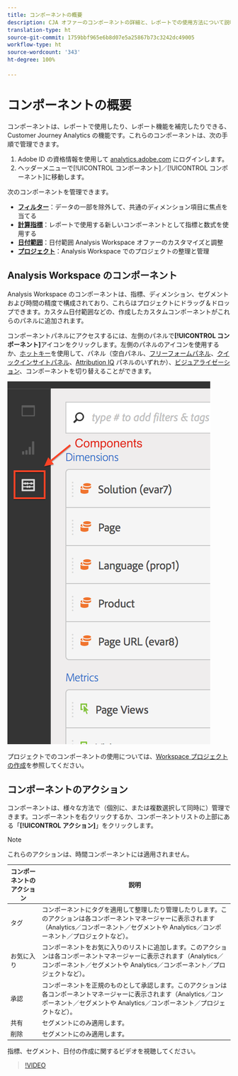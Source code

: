 ```yaml
---
title: コンポーネントの概要
description: CJA オファーのコンポーネントの詳細と、レポートでの使用方法について説明します。
translation-type: ht
source-git-commit: 1759bbf965e6b8d07e5a25867b73c3242dc49005
workflow-type: ht
source-wordcount: '343'
ht-degree: 100%

---
```



# コンポーネントの概要

コンポーネントは、レポートで使用したり、レポート機能を補完したりできる、Customer Journey Analytics の機能です。これらのコンポーネントは、次の手順で管理できます。

1. Adobe ID の資格情報を使用して [analytics.adobe.com](https://analytics.adobe.com) にログインします。
2. ヘッダーメニューで[!UICONTROL コンポーネント]／[!UICONTROL コンポーネント]に移動します。

次のコンポーネントを管理できます。

* [**フィルター**](filters/filters-overview.md)：データの一部を除外して、共通のディメンション項目に焦点を当てる
* [**計算指標**](calc-metrics/calc-metr-overview.md)：レポートで使用する新しいコンポーネントとして指標と数式を使用する
* [**日付範囲**](date-ranges/overview.md)：日付範囲 Analysis Workspace オファーのカスタマイズと調整
* [**プロジェクト**](/help/analysis-workspace/home.md)：Analysis Workspace でのプロジェクトの整理と管理

## Analysis Workspace のコンポーネント

Analysis Workspace のコンポーネントは、指標、ディメンション、セグメントおよび時間の精度で構成されており、これらはプロジェクトにドラッグ＆ドロップできます。カスタム日付範囲などの、作成したカスタムコンポーネントがこれらのパネルに追加されます。

コンポーネントパネルにアクセスするには、左側のパネルで&#x200B;**[!UICONTROL コンポーネント]**&#x200B;アイコンをクリックします。左側のパネルのアイコンを使用するか、[ホットキー](/help/analysis-workspace/build-workspace-project/fa-shortcut-keys.md)を使用して、パネル（空白パネル、[フリーフォームパネル](/help/analysis-workspace/visualizations/freeform-table/freeform-table.md)、[クイックインサイトパネル](/help/analysis-workspace/c-panels/quickinsight.md)、[Attribution IQ](/help/analysis-workspace/c-panels/attribution.md) パネルのいずれか）、[ビジュアライゼーション](/help/analysis-workspace/visualizations/freeform-analysis-visualizations.md)、コンポーネントを切り替えることができます。

![](assets/components.png)

プロジェクトでのコンポーネントの使用については、[Workspace プロジェクトの作成](/help/analysis-workspace/home.md)を参照してください。

## コンポーネントのアクション

コンポーネントは、様々な方法で（個別に、または複数選択して同時に）管理できます。コンポーネントを右クリックするか、コンポーネントリストの上部にある「**[!UICONTROL アクション]**」をクリックします。

>[!NOTE]
>
>これらのアクションは、時間コンポーネントには適用されません。

| コンポーネントのアクション | 説明 |
|--- |--- |
| タグ | コンポーネントにタグを適用して整理したり管理したりします。このアクションは各コンポーネントマネージャーに表示されます（Analytics／コンポーネント／セグメントや Analytics／コンポーネント／プロジェクトなど）。 |
| お気に入り | コンポーネントをお気に入りのリストに追加します。このアクションは各コンポーネントマネージャーに表示されます（Analytics／コンポーネント／セグメントや Analytics／コンポーネント／プロジェクトなど）。 |
| 承認 | コンポーネントを正規のものとして承認します。このアクションは各コンポーネントマネージャーに表示されます（Analytics／コンポーネント／セグメントや Analytics／コンポーネント／プロジェクトなど）。 |
| 共有 | セグメントにのみ適用します。 |
| 削除 | セグメントにのみ適用します。 |

指標、セグメント、日付の作成に関するビデオを視聴してください。

>[!VIDEO](https://video.tv.adobe.com/v/23979?captions=jpn)
